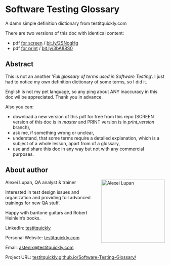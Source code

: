 # Software Testing Glossary

A damn simple definition dictionary from testitquickly.com

There are two versions of this doc with identical content:
* pdf [for screen](https://github.com/testitquickly/Software-Testing-Glossary/raw/master/Software%20Testing%20Glossary%20(Alexei%20Lupan).pdf) / [bit.ly/2SNogHg](http://bit.ly/2SNogHg)
* pdf [for print](https://github.com/testitquickly/Software-Testing-Glossary/raw/print_version/Software%20Testing%20Glossary%20(Alexei%20Lupan).pdf) / [bit.ly/3bA88S0](http://bit.ly/3bA88S0)

## Abstract
This is not an another ’_Full glossary of terms used in Software Testing_’. I just had to notice my own definition dictionary of some terms, so I did it.

English is not my pet language, so any ping about ANY inaccuracy in this doc wil be appreciated. Thank you in advance.

Also you can:
- download a new version of this pdf for free from this repo (SCREEN version of this doc is in _master_ and PRINT version is in _print_version_ branch),
- ask me, if something wrong or unclear,
- understand, that some terms require a detailed explanation, which is a subject of a whole lesson, apart from of a glossary,
- use and share this doc in any way but not with any commercial purposes.

## About author
Alexei Lupan, QA analyst & trainer
<img src="https://raw.githubusercontent.com/testitquickly/Software-Testing-Glossary/master/images/alexei_lupan.jpg" alt="Alexei Lupan" height="200" align="right" />

Interested in test design issues and organization and providing full advanced trainings for new QA stuff.

Happy with baritone guitars and Robert Heinlein’s books.

LinkedIn: [testitquickly](https://www.linkedin.com/in/testitquickly/)

Personal Website: [testitquickly.com](https://testitquickly.com/)

Email: astenix@testitquickly.com

Project URL: [testitquickly.github.io/Software-Testing-Glossary/](https://testitquickly.github.io/Software-Testing-Glossary/)
